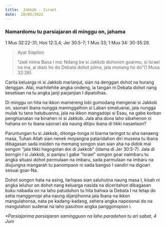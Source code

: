 ```yaml
---
title:  Jakkob - Israel
date:  28/05/2022
---
```


### Namardomu tu parsiajaran di minggu on, jahama
1 Mus 32:22-31; Hos 12:3,4; Jer 30:5-7; 1 Mus 33; 1 Mus 34: 30-35:29.

> <p>Ayat Siapilon</p>
> “Jadi ninna Baoa I ma: Ndang be si Jakkob dohonon goarmu, si Israel na ma, ai dialo ho do Debata dohot jolma, jala monang ho do”(1 Musa 32:28).

Carita keluarga ni si Jakkob marlanjut, sian na denggan dohot na hurang denggan. Alai, marhitehite angka ondeng, ia tangan ni Debata dohot nang kesetiaan na tu angka janji parjanjian I dipatolhas.

Di minggu on hita na ikkon mamereng lobi gumodang mengenai si Jakkob on, saonari ibana nungga maninggalhon si Laban simatuanai, jala nungga mulak tu tano hatubuanna, jala na ikkon mangadopi si Esau, na gabe korban penghianatan na binahen ni si Jakkob. Jala aha dona laho sibahenon ni hahana on tu ibana saonari ala naung ditipu ibana di tikki nasaelaon?

Paruntungan tu si Jakkob, ditonga-tonga ni biarna taringot tu aha nanaeng masa, Tuhan Allah sian nenek moyangna pataridahon diri musena tu ibana dibagasan sada insiden na memang songon sian sian aha na didok mai songon “jala tikki hagogotan doi di Jakkob” (idama di Jer 30:5-7). Jala di borngin I si Jakkob, si panipu I gabe “Israel” songon goar naimbaru tu angka situasi dohot permulaan na imbaru, sada parmulaan na imbaru na diujungna mangarah tu panompaon ni sada bangso I sandiri na digoari sesuai goar-Na.

Dohot songon hata na asing, tarlopas sian saluhutna naung masa I, kisah ni angka leluhur on dohot nang keluarga nasida na diceritahon dibagasan buku nabadia on na laho patuduhon tu hita bahwa ia Debata I na tetap do setia manggonopi aha naung dijanjihonna jala Ibana na ikkon mangulahonsa, nata pe kadang-kadang, sehera angka naposonai do na mangulahon sudenai na laho pasohon angka panggonopion i.

_*Parsiajarima parsiajaran samingguon na laho paradehon tu ari sabat, 4 Juni_